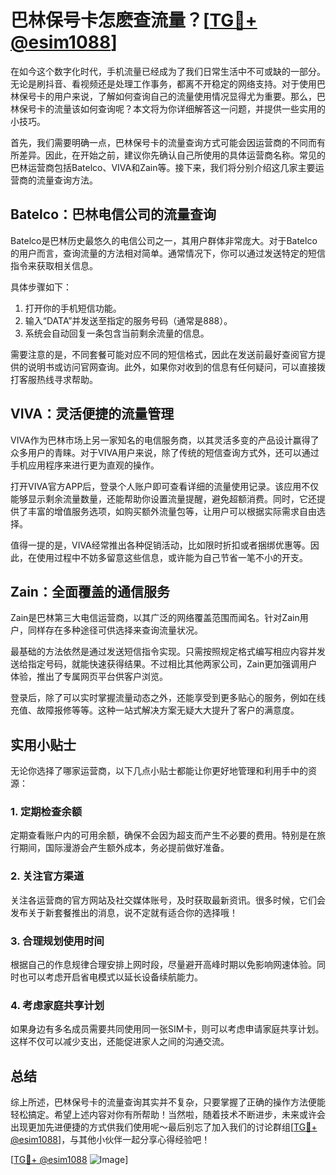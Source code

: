 # 巴林保号卡怎麽查流量？[[TG💪+ @esim1088](https://t.me/s/esim1088)]

在如今这个数字化时代，手机流量已经成为了我们日常生活中不可或缺的一部分。无论是刷抖音、看视频还是处理工作事务，都离不开稳定的网络支持。对于使用巴林保号卡的用户来说，了解如何查询自己的流量使用情况显得尤为重要。那么，巴林保号卡的流量该如何查询呢？本文将为你详细解答这一问题，并提供一些实用的小技巧。

首先，我们需要明确一点，巴林保号卡的流量查询方式可能会因运营商的不同而有所差异。因此，在开始之前，建议你先确认自己所使用的具体运营商名称。常见的巴林运营商包括Batelco、VIVA和Zain等。接下来，我们将分别介绍这几家主要运营商的流量查询方法。

## Batelco：巴林电信公司的流量查询

Batelco是巴林历史最悠久的电信公司之一，其用户群体非常庞大。对于Batelco的用户而言，查询流量的方法相对简单。通常情况下，你可以通过发送特定的短信指令来获取相关信息。

具体步骤如下：
1. 打开你的手机短信功能。
2. 输入“DATA”并发送至指定的服务号码（通常是888）。
3. 系统会自动回复一条包含当前剩余流量的信息。

需要注意的是，不同套餐可能对应不同的短信格式，因此在发送前最好查阅官方提供的说明书或访问官网查询。此外，如果你对收到的信息有任何疑问，可以直接拨打客服热线寻求帮助。

## VIVA：灵活便捷的流量管理

VIVA作为巴林市场上另一家知名的电信服务商，以其灵活多变的产品设计赢得了众多用户的青睐。对于VIVA用户来说，除了传统的短信查询方式外，还可以通过手机应用程序来进行更为直观的操作。

打开VIVA官方APP后，登录个人账户即可查看详细的流量使用记录。该应用不仅能够显示剩余流量数量，还能帮助你设置流量提醒，避免超额消费。同时，它还提供了丰富的增值服务选项，如购买额外流量包等，让用户可以根据实际需求自由选择。

值得一提的是，VIVA经常推出各种促销活动，比如限时折扣或者捆绑优惠等。因此，在使用过程中不妨多留意这些信息，或许能为自己节省一笔不小的开支。

## Zain：全面覆盖的通信服务

Zain是巴林第三大电信运营商，以其广泛的网络覆盖范围而闻名。针对Zain用户，同样存在多种途径可供选择来查询流量状况。

最基础的方法依然是通过发送短信指令实现。只需按照规定格式编写相应内容并发送给指定号码，就能快速获得结果。不过相比其他两家公司，Zain更加强调用户体验，推出了专属网页平台供客户浏览。

登录后，除了可以实时掌握流量动态之外，还能享受到更多贴心的服务，例如在线充值、故障报修等等。这种一站式解决方案无疑大大提升了客户的满意度。

## 实用小贴士

无论你选择了哪家运营商，以下几点小贴士都能让你更好地管理和利用手中的资源：

### 1. 定期检查余额
定期查看账户内的可用余额，确保不会因为超支而产生不必要的费用。特别是在旅行期间，国际漫游会产生额外成本，务必提前做好准备。

### 2. 关注官方渠道
关注各运营商的官方网站及社交媒体账号，及时获取最新资讯。很多时候，它们会发布关于新套餐推出的消息，说不定就有适合你的选择哦！

### 3. 合理规划使用时间
根据自己的作息规律合理安排上网时段，尽量避开高峰时期以免影响网速体验。同时也可以考虑开启省电模式以延长设备续航能力。

### 4. 考虑家庭共享计划
如果身边有多名成员需要共同使用同一张SIM卡，则可以考虑申请家庭共享计划。这样不仅可以减少支出，还能促进家人之间的沟通交流。

## 总结

综上所述，巴林保号卡的流量查询其实并不复杂，只要掌握了正确的操作方法便能轻松搞定。希望上述内容对你有所帮助！当然啦，随着技术不断进步，未来或许会出现更加先进便捷的方式供我们使用呢～最后别忘了加入我们的讨论群组[[TG💪+ @esim1088](https://t.me/s/esim1088)]，与其他小伙伴一起分享心得经验吧！

[[TG💪+ @esim1088](https://t.me/s/esim1088) ![Image](https://i.postimg.cc/4NQfJmqS/Snipaste-2025-05-13-00-14-12.png)]